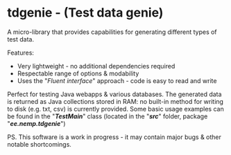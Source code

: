 tdgenie - (Test data genie)
=======
A micro-library that provides capabilities for generating different types of test data. 


Features:
* Very lightweight - no additional dependencies required
* Respectable range of options & modability
* Uses the "_Fluent interface_" approach - code is easy to read and write
  

Perfect for testing Java webapps &amp; various databases. The generated data is returned as Java collections stored in RAM: 
no built-in method for writing to disk (e.g. txt, csv) is currently provided. Some basic usage examples can be found in the
"**_TestMain_**" class (located in the "**_src_**" folder, package "**_ee.nemp.tdgenie_**")

PS. This software is a work in progress - it may contain major bugs & other notable shortcomings.
